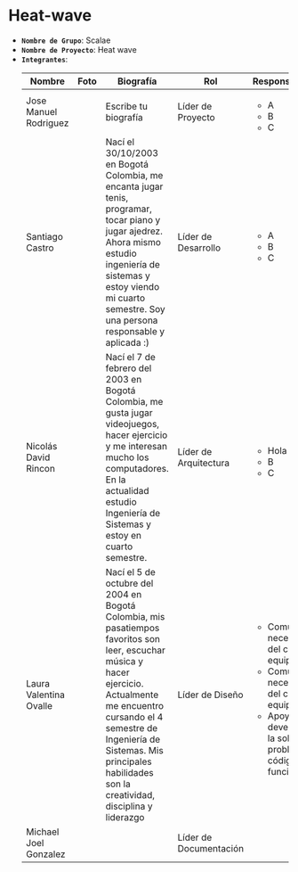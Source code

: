 # Heat-wave

- **`Nombre de Grupo`**: Scalae
- **`Nombre de Proyecto`**: Heat wave
- **`Integrantes`**:
    <!-- Nombre, foto, biografía(Un párrafo), rol, responsabilidades -->
    | Nombre | Foto | Biografía | Rol | Responsabilidades |
    |---|---|---|---|---|
    | Jose Manuel Rodriguez | | Escribe tu biografía | Líder de Proyecto | <ul><li>A</li><li>B</li><li>C</li></ul> |
    | Santiago Castro | | Nací el 30/10/2003 en Bogotá Colombia, me encanta jugar tenis, programar, tocar piano y jugar ajedrez. Ahora mismo estudio ingeniería de sistemas y estoy viendo mi cuarto semestre. Soy una persona responsable y aplicada :) | Líder de Desarrollo | <ul><li>A</li><li>B</li><li>C</li></ul> |
    | Nicolás David Rincon | | Nací el 7 de febrero del 2003 en Bogotá Colombia, me gusta jugar videojuegos, hacer ejercicio y me interesan mucho los computadores. En la actualidad estudio Ingeniería de Sistemas y estoy en cuarto semestre. | Líder de Arquitectura | <ul><li>Hola</li><li>B</li><li>C</li></ul> |
    | Laura Valentina Ovalle | | Nací el 5 de octubre del 2004 en Bogotá Colombia, mis pasatiempos favoritos son leer, escuchar música y hacer ejercicio. Actualmente me encuentro cursando el 4 semestre de Ingeniería de Sistemas. Mis principales habilidades son la creatividad, disciplina y liderazgo| Líder de Diseño | <ul><li>Comunicar las necesidades del cliente a su equipo</li><li>Comunicar las necesidades del cliente a su equipo</li><li>Apoyar a otros developers en la solución de problemas de código y funcionalidad</li></ul> |
    | Michael Joel Gonzalez | | | Líder de Documentación | |
